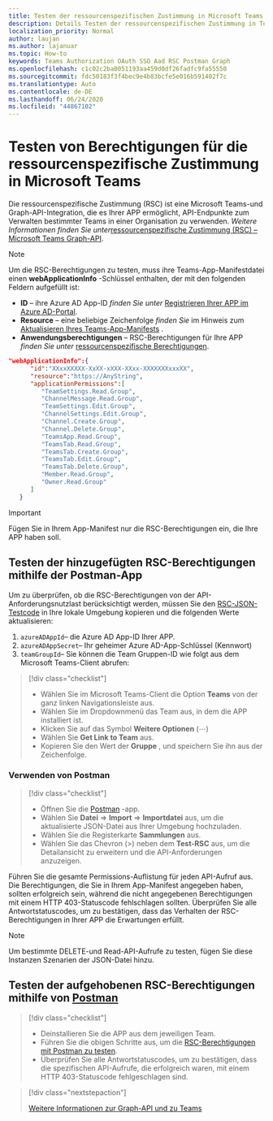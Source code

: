 ```yaml
---
title: Testen der ressourcenspezifischen Zustimmung in Microsoft Teams
description: Details Testen der ressourcenspezifischen Zustimmung in Teams mithilfe von Postman
localization_priority: Normal
author: laujan
ms.author: lajanuar
ms.topic: How-to
keywords: Teams Authorization OAuth SSO Aad RSC Postman Graph
ms.openlocfilehash: c1c02c2ba0051193aa459d0df26fadfc9fa55550
ms.sourcegitcommit: fdc50183f3f4bec9e4b83bcfe5e016b591402f7c
ms.translationtype: Auto
ms.contentlocale: de-DE
ms.lasthandoff: 06/24/2020
ms.locfileid: "44867102"
---
```

# <a name="test-resource-specific-consent-permissions--in-teams"></a>Testen von Berechtigungen für die ressourcenspezifische Zustimmung in Microsoft Teams

Die ressourcenspezifische Zustimmung (RSC) ist eine Microsoft Teams-und Graph-API-Integration, die es Ihrer APP ermöglicht, API-Endpunkte zum Verwalten bestimmter Teams in einer Organisation zu verwenden. *Weitere Informationen finden Sie unter*[ressourcenspezifische Zustimmung (RSC) – Microsoft Teams Graph-API](resource-specific-consent.md).  

> [!NOTE]
>Um die RSC-Berechtigungen zu testen, muss ihre Teams-App-Manifestdatei einen **webApplicationInfo** -Schlüssel enthalten, der mit den folgenden Feldern aufgefüllt ist:
>
> - **ID** – ihre Azure AD App-ID *finden Sie unter* [Registrieren Ihrer APP im Azure AD-Portal](resource-specific-consent.md#register-your-app-with-microsoft-identity-platform-via-the-azure-ad-portal).
> - **Resource** – eine beliebige Zeichenfolge *finden Sie* im Hinweis zum [Aktualisieren Ihres Teams-App-Manifests](resource-specific-consent.md#update-your-teams-app-manifest) .
> - **Anwendungsberechtigungen** – RSC-Berechtigungen für Ihre APP *finden Sie unter* [ressourcenspezifische Berechtigungen](resource-specific-consent.md#resource-specific-permissions).

```json
"webApplicationInfo":{
      "id":"XXxxXXXXX-XxXX-xXXX-XXxx-XXXXXXXxxxXX",
      "resource":"https://AnyString",
      "applicationPermissions":[
         "TeamSettings.Read.Group",
         "ChannelMessage.Read.Group",
         "TeamSettings.Edit.Group",
         "ChannelSettings.Edit.Group",
         "Channel.Create.Group",
         "Channel.Delete.Group",
         "TeamsApp.Read.Group",
         "TeamsTab.Read.Group",
         "TeamsTab.Create.Group",
         "TeamsTab.Edit.Group",
         "TeamsTab.Delete.Group",
         "Member.Read.Group",
         "Owner.Read.Group"
      ]
   }
```

>[!IMPORTANT]
>Fügen Sie in Ihrem App-Manifest nur die RSC-Berechtigungen ein, die Ihre APP haben soll.

## <a name="test-added-rsc-permissions-using-the-postman-app"></a>Testen der hinzugefügten RSC-Berechtigungen mithilfe der Postman-App

Um zu überprüfen, ob die RSC-Berechtigungen von der API-Anforderungsnutzlast berücksichtigt werden, müssen Sie den [RSC-JSON-Testcode](test-rsc-json-file.md) in Ihre lokale Umgebung kopieren und die folgenden Werte aktualisieren:

1. `azureADAppId`– die Azure AD App-ID Ihrer APP.
1. `azureADAppSecret`– Ihr geheimer Azure AD-App-Schlüssel (Kennwort)
1. `teamGroupId`– Sie können die Team Gruppen-ID wie folgt aus dem Microsoft Teams-Client abrufen:

> [!div class="checklist"]
>
> * Wählen Sie im Microsoft Teams-Client die Option **Teams** von der ganz linken Navigationsleiste aus.
> * Wählen Sie im Dropdownmenü das Team aus, in dem die APP installiert ist.
> * Klicken Sie auf das Symbol **Weitere Optionen** (&#8943;)
> * Wählen Sie **Get Link to Team** aus. 
> * Kopieren Sie den Wert der **Gruppe** , und speichern Sie ihn aus der Zeichenfolge.

### <a name="using-postman"></a>Verwenden von Postman

> [!div class="checklist"]
>
> * Öffnen Sie die [Postman](https://www.postman.com) -app.
> * Wählen Sie **Datei**  =>  **Import**  =>  **Importdatei** aus, um die aktualisierte JSON-Datei aus Ihrer Umgebung hochzuladen.  
> * Wählen Sie die Registerkarte **Sammlungen** aus. 
> * Wählen Sie das Chevron (>) neben dem **Test-RSC** aus, um die Detailansicht zu erweitern und die API-Anforderungen anzuzeigen.

Führen Sie die gesamte Permissions-Auflistung für jeden API-Aufruf aus. Die Berechtigungen, die Sie in Ihrem App-Manifest angegeben haben, sollten erfolgreich sein, während die nicht angegebenen Berechtigungen mit einem HTTP 403-Statuscode fehlschlagen sollten. Überprüfen Sie alle Antwortstatuscodes, um zu bestätigen, dass das Verhalten der RSC-Berechtigungen in Ihrer APP die Erwartungen erfüllt.

>[!NOTE]
>Um bestimmte DELETE-und Read-API-Aufrufe zu testen, fügen Sie diese Instanzen Szenarien der JSON-Datei hinzu.

## <a name="test--revoked-rsc-permissions-using-postman"></a>Testen der aufgehobenen RSC-Berechtigungen mithilfe von [Postman](https://www.postman.com/)

> [!div class="checklist"]
>
> * Deinstallieren Sie die APP aus dem jeweiligen Team.
> * Führen Sie die obigen Schritte aus, um die [RSC-Berechtigungen mit Postman zu testen](#test-added-rsc-permissions-using-the-postman-app).
> * Überprüfen Sie alle Antwortstatuscodes, um zu bestätigen, dass die spezifischen API-Aufrufe, die erfolgreich waren, mit einem HTTP 403-Statuscode fehlgeschlagen sind.

> [!div class="nextstepaction"]
>
> [Weitere Informationen zur Graph-API und zu Teams](/graph/api/resources/teams-api-overview?view=graph-rest-1.0)
